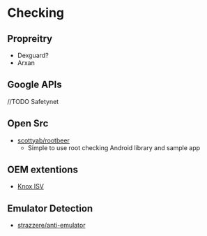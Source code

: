 # Checking

## Propreitry 

- Dexguard?
- Arxan

## Google APIs

//TODO Safetynet

## Open Src

- [scottyab/rootbeer](https://github.com/scottyab/rootbeer)
  - Simple to use root checking Android library and sample app
   
## OEM extentions

- [Knox ISV](https://seap.samsung.com/sdk/knox-isv-android)

## Emulator Detection

- [strazzere/anti-emulator](https://github.com/strazzere/anti-emulator)
